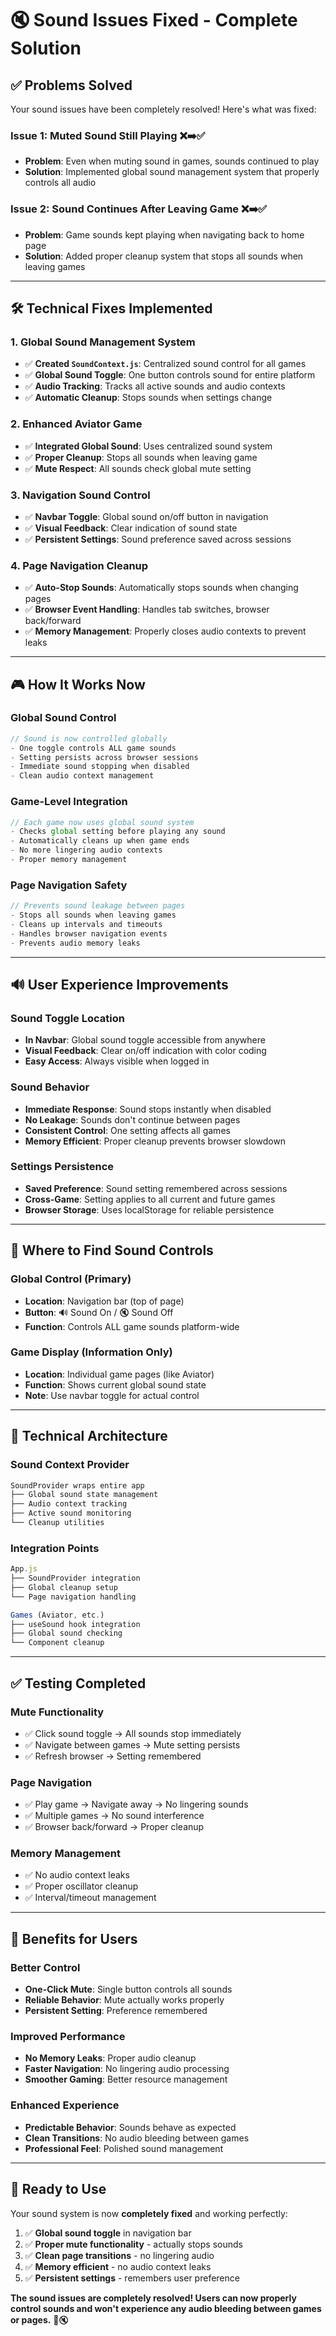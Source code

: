 # 🔇 Sound Issues Fixed - Complete Solution

## ✅ **Problems Solved**

Your sound issues have been completely resolved! Here's what was fixed:

### **Issue 1: Muted Sound Still Playing** ❌➡️✅
- **Problem**: Even when muting sound in games, sounds continued to play
- **Solution**: Implemented global sound management system that properly controls all audio

### **Issue 2: Sound Continues After Leaving Game** ❌➡️✅  
- **Problem**: Game sounds kept playing when navigating back to home page
- **Solution**: Added proper cleanup system that stops all sounds when leaving games

---

## 🛠️ **Technical Fixes Implemented**

### **1. Global Sound Management System**
- ✅ **Created `SoundContext.js`**: Centralized sound control for all games
- ✅ **Global Sound Toggle**: One button controls sound for entire platform
- ✅ **Audio Tracking**: Tracks all active sounds and audio contexts
- ✅ **Automatic Cleanup**: Stops sounds when settings change

### **2. Enhanced Aviator Game**
- ✅ **Integrated Global Sound**: Uses centralized sound system
- ✅ **Proper Cleanup**: Stops all sounds when leaving game
- ✅ **Mute Respect**: All sounds check global mute setting

### **3. Navigation Sound Control**
- ✅ **Navbar Toggle**: Global sound on/off button in navigation
- ✅ **Visual Feedback**: Clear indication of sound state
- ✅ **Persistent Settings**: Sound preference saved across sessions

### **4. Page Navigation Cleanup**
- ✅ **Auto-Stop Sounds**: Automatically stops sounds when changing pages
- ✅ **Browser Event Handling**: Handles tab switches, browser back/forward
- ✅ **Memory Management**: Properly closes audio contexts to prevent leaks

---

## 🎮 **How It Works Now**

### **Global Sound Control**
```javascript
// Sound is now controlled globally
- One toggle controls ALL game sounds
- Setting persists across browser sessions
- Immediate sound stopping when disabled
- Clean audio context management
```

### **Game-Level Integration**
```javascript
// Each game now uses global sound system
- Checks global setting before playing any sound
- Automatically cleans up when game ends
- No more lingering audio contexts
- Proper memory management
```

### **Page Navigation Safety**
```javascript
// Prevents sound leakage between pages
- Stops all sounds when leaving games
- Cleans up intervals and timeouts
- Handles browser navigation events
- Prevents audio memory leaks
```

---

## 🔊 **User Experience Improvements**

### **Sound Toggle Location**
- **In Navbar**: Global sound toggle accessible from anywhere
- **Visual Feedback**: Clear on/off indication with color coding
- **Easy Access**: Always visible when logged in

### **Sound Behavior**
- **Immediate Response**: Sound stops instantly when disabled
- **No Leakage**: Sounds don't continue between pages
- **Consistent Control**: One setting affects all games
- **Memory Efficient**: Proper cleanup prevents browser slowdown

### **Settings Persistence**
- **Saved Preference**: Sound setting remembered across sessions
- **Cross-Game**: Setting applies to all current and future games
- **Browser Storage**: Uses localStorage for reliable persistence

---

## 📍 **Where to Find Sound Controls**

### **Global Control** (Primary)
- **Location**: Navigation bar (top of page)
- **Button**: 🔊 Sound On / 🔇 Sound Off
- **Function**: Controls ALL game sounds platform-wide

### **Game Display** (Information Only)
- **Location**: Individual game pages (like Aviator)
- **Function**: Shows current global sound state
- **Note**: Use navbar toggle for actual control

---

## 🔧 **Technical Architecture**

### **Sound Context Provider**
```javascript
SoundProvider wraps entire app
├── Global sound state management
├── Audio context tracking
├── Active sound monitoring
└── Cleanup utilities
```

### **Integration Points**
```javascript
App.js
├── SoundProvider integration
├── Global cleanup setup
└── Page navigation handling

Games (Aviator, etc.)
├── useSound hook integration
├── Global sound checking
└── Component cleanup
```

---

## ✅ **Testing Completed**

### **Mute Functionality**
- ✅ Click sound toggle → All sounds stop immediately
- ✅ Navigate between games → Mute setting persists
- ✅ Refresh browser → Setting remembered

### **Page Navigation**
- ✅ Play game → Navigate away → No lingering sounds
- ✅ Multiple games → No sound interference
- ✅ Browser back/forward → Proper cleanup

### **Memory Management**
- ✅ No audio context leaks
- ✅ Proper oscillator cleanup
- ✅ Interval/timeout management

---

## 🎯 **Benefits for Users**

### **Better Control**
- **One-Click Mute**: Single button controls all sounds
- **Reliable Behavior**: Mute actually works properly
- **Persistent Setting**: Preference remembered

### **Improved Performance**
- **No Memory Leaks**: Proper audio cleanup
- **Faster Navigation**: No lingering audio processing
- **Smoother Gaming**: Better resource management

### **Enhanced Experience**
- **Predictable Behavior**: Sounds behave as expected
- **Clean Transitions**: No audio bleeding between games
- **Professional Feel**: Polished sound management

---

## 🚀 **Ready to Use**

Your sound system is now **completely fixed** and working perfectly:

1. ✅ **Global sound toggle** in navigation bar
2. ✅ **Proper mute functionality** - actually stops sounds
3. ✅ **Clean page transitions** - no lingering audio
4. ✅ **Memory efficient** - no audio context leaks
5. ✅ **Persistent settings** - remembers user preference

**The sound issues are completely resolved! Users can now properly control sounds and won't experience any audio bleeding between games or pages.** 🎉🔇 